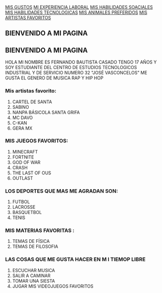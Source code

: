 [MIS GUSTOS](Mis_gustos.md)  [MI EXPERIENCIA LABORAL](Mi_experiencia_laboral.md)  [MIS HABILIDADES SOACIALES](Mis_habilidades_sociales.md)  [MIS HABILIDADES TECNOLOGICAS](Mis_habilidades_tecnológicas.md)  [MIS ANIMALES PREFERIDOS](mis_animales_preferidos.md)  [MIS ARTISTAS FAVORITOS](mis_artistas_favoritos.md)
## BIENVENIDO A MI PAGINA
## BIENVENIDO A MI PAGINA
HOLA MI NOMBRE ES FERNANDO BAUTISTA CASADO TENGO 17 AÑOS Y SOY ESTUDIANTE DEL CENTRO DE ESTUDIOS TECNOLOGICOS INDUSTRIAL Y DE SERVICIO NUMERO 32 "JOSÉ VASCONCELOS"
ME GUSTA EL GENERO DE MUSICA RAP Y HIP HOP
###  Mis artistas favorito:
1. CARTEL DE SANTA
2. SABINO
3. NANPA BÁSICOLA SANTA GRIFA
4. MC DAVO 
5. C-KAN
6. GERA MX
### MIS JUEGOS FAVORITOS:
1.  MINECRAFT
2. FORTNITE 
3. GOD OF WAR
4. CRASH 
5. THE LAST OF OUS
6. OUTLAST

### LOS DEPORTES QUE MAS ME AGRADAN SON: 
1. FUTBOL
2. LACROSSE
3. BASQUETBOL
4. TENIS
###  MIS MATERIAS FAVORITAS :
1. TEMAS DE FÍSICA
2. TEMAS DE FILOSOFIA
### LAS COSAS QUE ME GUSTA HACER EN M I TIEMOP LIBRE
1. ESCUCHAR MUSICA 
2. SALIR A CAMINAR
3. TOMAR UNA SIESTA 
4. JUGAR MIS VIDEOJUEGOS FAVORITOS
